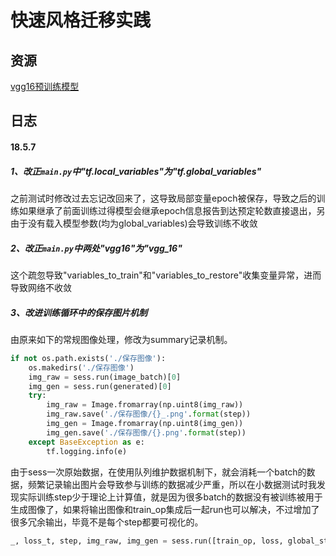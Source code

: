 快速风格迁移实践
=============
## 资源
[vgg16预训练模型](http://download.tensorflow.org/models/vgg_16_2016_08_28.tar.gz)<br>

## 日志
#### 18.5.7
##### 1、改正`main.py`中"tf.local_variables"为"tf.global_variables"
之前测试时修改过去忘记改回来了，这导致局部变量epoch被保存，导致之后的训练如果继承了前面训练过得模型会继承epoch信息报告到达预定轮数直接退出，另由于没有载入模型参数(均为global_variables)会导致训练不收敛<br>
##### 2、改正`main.py`中两处"vgg16"为"vgg_16"
这个疏忽导致"variables_to_train"和"variables_to_restore"收集变量异常，进而导致网络不收敛<br>
##### 3、改进训练循环中的保存图片机制
由原来如下的常规图像处理，修改为summary记录机制。
```Python
if not os.path.exists('./保存图像'):
    os.makedirs('./保存图像')
    img_raw = sess.run(image_batch)[0]
    img_gen = sess.run(generated)[0]
    try:
        img_raw = Image.fromarray(np.uint8(img_raw))
        img_raw.save('./保存图像/{}_.png'.format(step))
        img_gen = Image.fromarray(np.uint8(img_gen))
        img_gen.save('./保存图像/{}.png'.format(step))
    except BaseException as e:
        tf.logging.info(e)
```
由于sess一次原始数据，在使用队列维护数据机制下，就会消耗一个batch的数据，频繁记录输出图片会导致参与训练的数据减少严重，所以在小数据测试时我发现实际训练step少于理论上计算值，就是因为很多batch的数据没有被训练被用于生成图像了，如果将输出图像和train_op集成后一起run也可以解决，不过增加了很多冗余输出，毕竟不是每个step都要可视化的。
```Python
_, loss_t, step, img_raw, img_gen = sess.run([train_op, loss, global_step, image_batch, generated])
```
